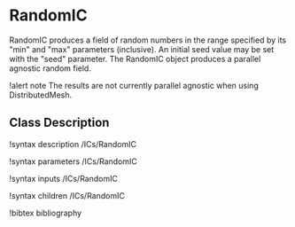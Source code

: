 # RandomIC

RandomIC produces a field of random numbers in the range specified by its "min" and "max" parameters (inclusive).
An initial seed value may be set with the "seed" parameter. The RandomIC object produces a parallel agnostic
random field.

!alert note The results are not currently parallel agnostic when using DistributedMesh.

## Class Description

!syntax description /ICs/RandomIC

!syntax parameters /ICs/RandomIC

!syntax inputs /ICs/RandomIC

!syntax children /ICs/RandomIC

!bibtex bibliography
